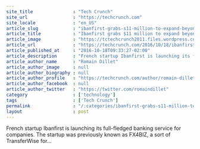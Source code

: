 ```yaml
---
site_title               : "Tech Crunch"
site_url                 : "https://techcrunch.com"
site_locale              : "en_US"
article_slug             : "ibanfirst-grabs-s11-million-to-expand-beyond-foreign-exchange-services"
article_title            : "Ibanfirst grabs $11 million to expand beyond foreign exchange services"
article_image            : "https://tctechcrunch2011.files.wordpress.com/2016/10/ibanfirst_platform_shot_1_hq.png?w=764&h=400&crop=1"
article_url              : "https://techcrunch.com/2016/10/18/ibanfirst-grabs-11-million-to-expand-beyond-foreign-exchange-services/"
article_published_at     : "2016-10-18T09:33:27-02:00"
article_description      : "French startup Ibanfirst is launching its full-fledged banking service for companies. The startup was previously known as FX4BIZ, a sort of TransferWise for..."
article_author_name      : "Romain Dillet"
article_author_image     : null
article_author_biography : null
article_author_profile   : "https://techcrunch.com/author/romain-dillet/"
article_author_facebook  : null
article_author_twitter   : "https://twitter.com/romaindillet"
category                 : ['technology']
tags                     : ['Tech Crunch']
permalink                : "/:categories/ibanfirst-grabs-s11-million-to-expand-beyond-foreign-exchange-services/"
layout                   : post
---
```


French startup Ibanfirst is launching its full-fledged banking service for companies. The startup was previously known as FX4BIZ, a sort of TransferWise for...
